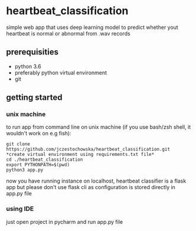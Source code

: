 # heartbeat_classification

simple web app that uses deep learning model to predict whether yout heartbeat is normal or abnormal from .wav records

## prerequisities

* python 3.6
* preferably python virtual environment
* git

## getting started

### unix machine
to run app from command line on unix machine (if you use bash/zsh shell, it wouldn't work on e.g fish):

```
git clone https://github.com/jczestochowska/heartbeat_classification.git
*create virtual environment using requirements.txt file*
cd ./heartbeat_classification
export PYTHONPATH=$(pwd)
python3 app.py
```
now you have running instance on localhost,
heartbeat classifier is a flask app but please don't use flask cli as configuration is stored directly in app.py file

### using IDE
just open project in pycharm and run app.py file


